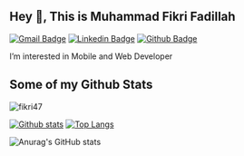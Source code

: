 ## Hey 👋, This is Muhammad Fikri Fadillah
[![Gmail Badge](https://img.shields.io/badge/-fadillahfikri64@gmail.com-c14438?style=flat&logo=Gmail&logoColor=white&link=mailto:fadillahfikri64@gmail.com)](mailto:fadillahfikri64@gmail.com) 
[![Linkedin Badge](https://img.shields.io/badge/-muhammad-fikri-fadillah-0072b1?style=flat&logo=Linkedin&logoColor=white&link=https://www.linkedin.com/in/muhammad-fikri-fadillah/)](https://www.linkedin.com/in/muhammad-fikri-fadillah/) [![Github Badge](https://img.shields.io/badge/-fikri47-grey?style=flat&logo=github&logoColor=white&link=https://github.com/fikri47/)](https://www.github.com/fikri47/) <p align='left'>I’m interested in Mobile and Web Developer</p>
## Some of my Github Stats
<p align=left> <img src=https://komarev.com/ghpvc/?username=fikri47 alt=fikri47 /> </p>

[![Github stats](https://github-readme-stats.vercel.app/api?username=fikri47&show_icons=true&include_all_commits=true)](https://github.com/fikri47/github-readme-stats)
[![Top Langs](https://github-readme-stats.vercel.app/api/top-langs/?username=fikri47&layout=compact)](https://github.com/fikri47/github-readme-stats)

![Anurag's GitHub stats](https://github-readme-stats.vercel.app/api?username=fikri47&show_icons=true&theme=dracula)
